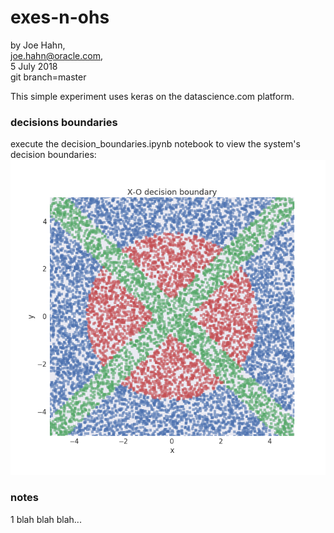 # exes-n-ohs

by Joe Hahn,<br />
joe.hahn@oracle.com,<br />
5 July 2018<br />
git branch=master

This simple experiment uses keras on the datascience.com platform.

### decisions boundaries

execute the decision_boundaries.ipynb notebook to view the system's decision boundaries:
![](figs/decision_boundary.png)<br />



### notes

1 blah blah blah...


